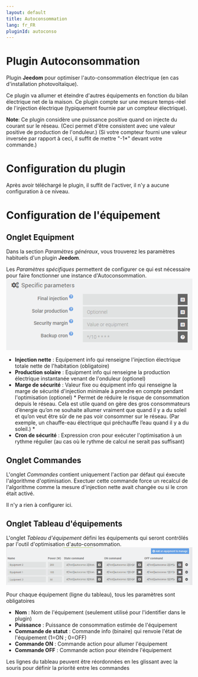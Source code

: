 ```yaml
---
layout: default
title: Autoconsommation
lang: fr_FR
pluginId: autoconso
---
```

# Plugin Autoconsommation

Plugin **Jeedom** pour optimiser l'auto-consommation électrique (en cas d'installation photovoltaïque).

Ce plugin va allumer et éteindre d'autres équipements en fonction du bilan électrique net de la maison.
Ce plugin compte sur une mesure temps-réel de l'injection électrique (typiquement fournie par un compteur électrique).

**Note**: Ce plugin considère une puissance positive quand on injecte du courant sur le réseau.
(Ceci permet d'être consistent avec une valeur positive de production de l'onduleur.)
(Si votre compteur fourni une valeur inversée par rapport à ceci, il suffit de mettre "-1*" devant votre commande.)

# Configuration du plugin
Après avoir téléchargé le plugin, il suffit de l'activer, il n'y a aucune configuration à ce niveau.

# Configuration de l'équipement
## Onglet Equipment
Dans la section *Paramètres généraux*, vous trouverez les paramètres habituels d'un plugin **Jeedom**.

Les *Paramètres spécifiques* permettent de configurer ce qui est nécessaire pour faire fonctionner une instance d'Autoconsommation.
![Paramètres spécifiques](../images/specificParameters.png)

- **Injection nette** : Equipement info qui renseigne l'injection électrique totale nette de l'habitation (obligatoire)
- **Production solaire** : Equipment info qui renseigne la production électrique instantanée venant de l'onduleur (optionel)
- **Marge de sécurité** : Valeur fixe ou équipment info qui renseigne la marge de sécurité d'injection minimale à prendre en compte pendant l'optimisation (optionel) * Permet de réduire le risque de consommation depuis le réseau. Cela est utile quand on gère des gros consommateurs d’énergie qu’on ne souhaite allumer vraiment que quand il y a du soleil et qu’on veut être sûr de ne pas voir consommer sur le réseau. (Par exemple, un chauffe-eau électrique qui préchauffe l’eau quand il y a du soleil.) *
- **Cron de sécurité** : Expression cron pour exécuter l'optimisation à un rythme régulier (au cas où le rythme de calcul ne serait pas suffisant)

## Onglet Commandes
L'onglet *Commandes* contient uniquement l'action par défaut qui éxecute l'algorithme d'optimisation.
Exectuer cette commande force un recalcul de l'algorithme comme la mesure d'injection nette avait changée ou si le cron était activé.

Il n'y a rien à configurer ici.

## Onglet Tableau d'équipements

L'onglet *Tableau d'équipement* défini les équipements qui seront contrôlés par l'outil d'optimisation d'auto-consommation.
![Table d'équipement](../images/equipmentTable.png)

Pour chaque équipement (ligne du tableau), tous les paramètres sont obligatoires

- **Nom** : Nom de l'équipement (seulement utilisé pour l'identifier dans le plugin)
- **Puissance** : Puissance de consommation estimée de l'équipement
- **Commande de statut** : Commande info (binaire) qui renvoie l'état de l'équipement (1=ON ; 0=OFF)
- **Commande ON** : Commande action pour allumer l'équipement
- **Commande OFF** : Commande action pour éteindre l'équipement

Les lignes du tableau peuvent être réordonnées en les glissant avec la souris pour définir la priorité entre les commandes

